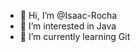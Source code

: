 - 👋 Hi, I’m @Isaac-Rocha
- 👀 I’m interested in Java
- 🌱 I’m currently learning Git



<!---
Isaac-Rocha/Isaac-Rocha is a ✨ special ✨ repository because its `README.md` (this file) appears on your GitHub profile.
You can click the Preview link to take a look at your changes.
--->
